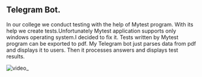 ## Telegram Bot.
In our college we conduct testing with the help of Mytest program.
With its help we create tests.Unfortunately Mytest application supports
only windows operating system.I decided to fix it.
Tests written by Mytest program can be exported to pdf.
My Telegram bot just parses data from pdf and displays it to users.
Then it processes answers and displays test results.





![video_](https://github.com/med-backer02/telegram-bot/blob/master/telegrambot.gif)
